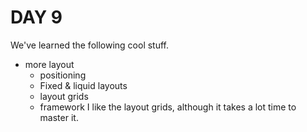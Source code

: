 # DAY 9

We've learned the following cool stuff.

- more layout
  * positioning
  * Fixed & liquid layouts
  * layout grids
  * framework
I like the layout grids, although it takes a lot time to master it.
